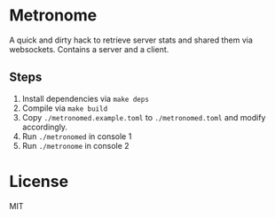 # Metronome

A quick and dirty hack to retrieve server stats and shared them via
websockets. Contains a server and a client.

## Steps

1. Install dependencies via `make deps`
2. Compile via `make build`
3. Copy `./metronomed.example.toml` to `./metronomed.toml` and modify accordingly.
4. Run `./metronomed` in console 1
5. Run `./metronome` in console 2

# License

MIT
